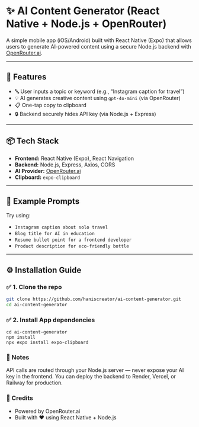 # ✨ AI Content Generator (React Native + Node.js + OpenRouter)

A simple mobile app (iOS/Android) built with React Native (Expo) that allows users to generate AI-powered content using a secure Node.js backend with [OpenRouter.ai](https://openrouter.ai).

---

## 📱 Features

- 🔤 User inputs a topic or keyword (e.g., “Instagram caption for travel”)
- 💡 AI generates creative content using `gpt-4o-mini` (via OpenRouter)
- 📋 One-tap copy to clipboard
- 🔒 Backend securely hides API key (via Node.js + Express)

---

## 📦 Tech Stack

- **Frontend:** React Native (Expo), React Navigation
- **Backend:** Node.js, Express, Axios, CORS
- **AI Provider:** [OpenRouter.ai](https://openrouter.ai)
- **Clipboard:** `expo-clipboard`

---

## 🧠 Example Prompts

Try using:

- `Instagram caption about solo travel`
- `Blog title for AI in education`
- `Resume bullet point for a frontend developer`
- `Product description for eco-friendly bottle`

---

## ⚙️ Installation Guide

### ✅ 1. Clone the repo

```bash
git clone https://github.com/haniscreator/ai-content-generator.git
cd ai-content-generator
```

### ✅ 2. Install App dependencies
```
cd ai-content-generator
npm install
npx expo install expo-clipboard
```


### 🔐 Notes
API calls are routed through your Node.js server — never expose your AI key in the frontend.
You can deploy the backend to Render, Vercel, or Railway for production.


### 🤖 Credits
- Powered by OpenRouter.ai
- Built with ❤️ using React Native + Node.js

